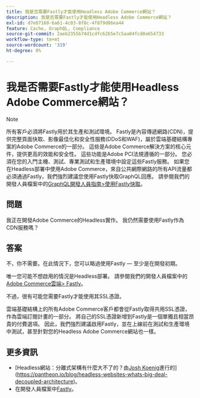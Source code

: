 ```yaml
---
title: 我是否需要Fastly才能使用Headless Adobe Commerce網站？
description: 我是否需要Fastly才能使用Headless Adobe Commerce網站？
exl-id: d7e07160-6a61-4c03-8f8c-4f879d86ea44
feature: Cache, GraphQL, Compliance
source-git-commit: 2aeb2355b74d1cdfc62b5e7c5aa04fcd0a654733
workflow-type: tm+mt
source-wordcount: '319'
ht-degree: 0%

---
```


# 我是否需要Fastly才能使用Headless Adobe Commerce網站？

>[!NOTE]
>
>所有客戶必須將Fastly用於其生產和測試環境。 Fastly是內容傳遞網路(CDN)，提供完整頁面快取、影像最佳化和安全性服務(DDoS和WAF)，屬於雲端基礎結構專案的Adobe Commerce的一部分。 這些是Adobe Commerce解決方案的核心元件，提供更高的效能和安全性。 這些功能是Adobe PCI法規遵循的一部分。 您必須在您的入門主機、測試、專業測試和生產環境中設定這些Fastly服務。 如果您在Headless部署中使用Adobe Commerce，來自公共網際網路的所有API流量都必須通過Fastly，我們強烈建議您使用Fastly快取GraphQL回應。 請參閱我們的開發人員檔案中的[GraphQL開發人員指南>使用Fastly快取](https://developer.adobe.com/commerce/webapi/graphql/usage/caching/#caching-with-fastly)。

## **問題**

我正在開發Adobe Commerce的Headless實作。 我仍然需要使用Fastly作為CDN服務嗎？

## **答案**

不，你不需要。在此情況下，您可以略過使用Fastly — 至少是在開發初期。

唯一您可能不想啟用的情況是Headless部署。
請參閱我們的開發人員檔案中的[Adobe Commerce雲端> Fastly](https://experienceleague.adobe.com/en/docs/commerce-cloud-service/user-guide/cdn/fastly)。

不過，很有可能您需要Fastly才能使用其SSL憑證。

雲端基礎結構上的所有Adobe Commerce客戶都會從Fastly取得共用SSL憑證，作為雲端訂閱計畫的一部分。 將自己的SSL憑證新增到Fastly是一個單獨且相當昂貴的付費選項。 因此，我們強烈建議啟用Fastly，並在上線前在測試和生產環境中測試，甚至針對您的Headless Adobe Commerce網站也一樣。

## 更多資訊

* [Headless網站：分離式架構有什麼大不了的？由[Josh Koenig](https://pantheon.io/team/josh-koenig)進行的](https://pantheon.io/blog/headless-websites-whats-big-deal-decoupled-architecture)。
* 在開發人員檔案中[Fastly](https://experienceleague.adobe.com/en/docs/commerce-cloud-service/user-guide/cdn/fastly)。
